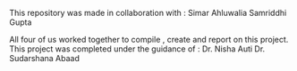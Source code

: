 This repository was made in collaboration with :
Simar Ahluwalia
Samriddhi Gupta

All four of us worked together to compile , create and report on this project.
This project was completed under the guidance of :
Dr. Nisha Auti
Dr. Sudarshana Abaad
